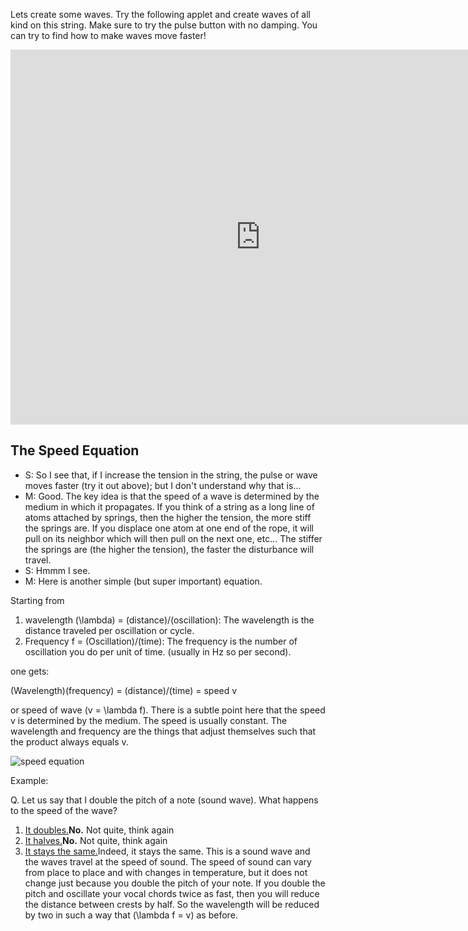 Lets create some waves. Try the following applet and create waves of all kind on this string. Make sure to try the pulse button with no damping. You can try to find how to make waves move faster!

<iframe frameborder="0" height="600" scrolling="no" src="https://phet.colorado.edu/sims/wave-on-a-string/wave-on-a-string_en.html" width="800"></iframe>

The Speed Equation
------------------

- S: So I see that, if I increase the tension in the string, the pulse or wave moves faster (try it out above); but I don't understand why that is...
- M: Good. The key idea is that the speed of a wave is determined by the medium in which it propagates. If you think of a string as a long line of atoms attached by springs, then the higher the tension, the more stiff the springs are. If you displace one atom at one end of the rope, it will pull on its neighbor which will then pull on the next one, etc... The stiffer the springs are (the higher the tension), the faster the disturbance will travel.
- S: Hmmm I see.
- M: Here is another simple (but super important) equation.

Starting from

1. wavelength \(\lambda\) = (distance)/(oscillation): The wavelength is the distance traveled per oscillation or cycle.
2. Frequency f = (Oscillation)/(time): The frequency is the number of oscillation you do per unit of time. (usually in Hz so per second).

one gets:

(Wavelength)(frequency) = (distance)/(time) = speed v

or speed of wave \(v = \lambda f\). There is a subtle point here that the speed v is determined by the medium. The speed is usually constant. The wavelength and frequency are the things that adjust themselves such that the product always equals v.

![speed equation](https://online.science.psu.edu/sites/default/files/phys010/W3waves/speedEquation.png)

Example:

<div class="question">Q. Let us say that I double the pitch of a note (sound wave). What happens to the speed of the wave?

1. [It doubles.](#)**No.** Not quite, think again
2. [It halves.](#)**No.** Not quite, think again
3. [It stays the same.](#)Indeed, it stays the same. This is a sound wave and the waves travel at the speed of sound. The speed of sound can vary from place to place and with changes in temperature, but it does not change just because you double the pitch of your note. If you double the pitch and oscillate your vocal chords twice as fast, then you will reduce the distance between crests by half. So the wavelength will be reduced by two in such a way that \(\lambda f = v\) as before.

</div>